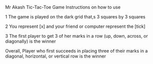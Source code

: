 Mr Akash Tic-Tac-Toe Game Instructions on how to use

1 The game is played on the dark grid that,s 3 squares by 3 squares

2 You represent [x] and your friend or computer represent the [tick]

3 The first player to get 3 of her marks in a row (up, down, across, or diagonally) is the winner

Overall, Player who first succeeds in placing three of their marks in a diagonal, horizontal, or vertical row is the winner